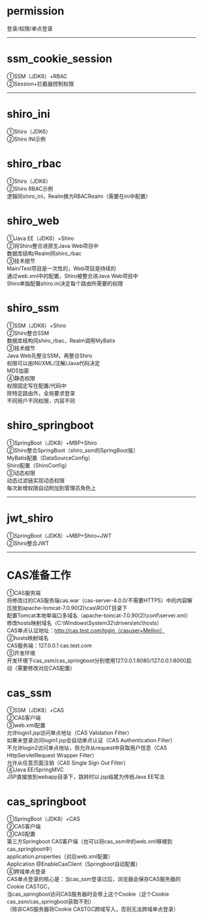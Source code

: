 # permission
登录/权限/单点登录<br>

************************************************************************************************************************

# ssm_cookie_session
①SSM（JDK6）+RBAC<br>
②Session+拦截器控制权限<br>

************************************************************************************************************************

# shiro_ini
①Shiro（JDK6）<br>
②Shiro INI示例<br>

# shiro_rbac
①Shiro（JDK6）<br>
②Shiro RBAC示例<br>
逻辑同shiro_ini，Realm换为RBACRealm（需要在ini中配置）<br>

# shiro_web
①Java EE（JDK6）+Shiro<br>
②将Shiro整合进原生Java Web项目中<br>
数据库结构/Realm同shiro_rbac<br>
③技术细节<br>
Main/Test项目是一次性的，Web项目是持续的<br>
通过web.xml中的配置，Shiro被整合进Java Web项目中<br>
Shiro单独配置shiro.ini决定每个路由所需要的权限<br>

# shiro_ssm
①SSM（JDK6）+Shiro<br>
②Shiro整合SSM<br>
数据库结构同shiro_rbac，Realm调用MyBatis<br>
③技术细节<br>
Java Web先整合SSM，再整合Shiro<br>
权限可以由INI/XML/注解/Java代码决定<br>
MD5加密<br>
④静态权限<br>
权限固定写在配置/代码中<br>
除特定路由外，全局要求登录<br>
不同用户不同权限，内容不同<br>

# shiro_springboot
①SpringBoot（JDK8）+MBP+Shiro<br>
②Shiro整合SpringBoot（shiro_ssm的SpringBoot版）<br>
MyBatis配置（DataSourceConfig）<br>
Shiro配置（ShiroConfig）<br>
③动态权限<br>
动态过滤链实现动态权限<br>
每次新增权限自动附加到管理员角色上<br>

************************************************************************************************************************

# jwt_shiro
①SpringBoot（JDK8）+MBP+Shiro+JWT<br>
②Shiro整合JWT<br>

************************************************************************************************************************

# CAS准备工作
①CAS服务端<br>
将修改过的CAS服务端cas.war（cas-server-4.0.0/不需要HTTPS）中的内容解压放到apache-tomcat-7.0.90(2)\cas\ROOT目录下<br>
配置Tomcat本地单端口多域名（apache-tomcat-7.0.90(2)\conf\server.xml）<br>
修改hosts映射域名（C:\Windows\System32\drivers\etc\hosts）<br>
CAS单点认证地址：http://cas.test.com/login（casuser+Mellon）<br>
②hosts映射域名<br>
CAS服务端：127.0.0.1 cas.test.com<br>
③开发环境<br>
开发环境下cas_ssm/cas_springboot分别使用127.0.0.1:8080/127.0.0.1:8000启动（需要修改对应CAS配置）<br>

# cas_ssm
①SSM（JDK8）+CAS<br>
②CAS客户端<br>
③web.xml配置<br>
允许login1.jsp访问单点地址（CAS Validation Filter）<br>
如果未登录访问login1.jsp会自动单点认证（CAS Authentication Filter）<br>
不允许login2访问单点地址，但允许从request中获取用户信息（CAS HttpServletRequest Wrapper Filter）<br>
允许从任意页面注销（CAS Single Sign Out Filter）<br>
④Java EE/SpringMVC<br>
JSP直接放到webapp目录下，跳转时以.jsp结尾为传统Java EE写法<br>

# cas_springboot
①SpringBoot（JDK8）+CAS<br>
②CAS客户端<br>
③CAS配置<br>
第三方Springboot CAS客户端（也可以将cas_ssm中的web.xml移植到cas_springboot中）<br>
application.properties（对应web.xml配置）<br>
Application @EnableCasClient（Springboot自动配置）<br>
④跨域单点登录<br>
CAS单点登录的核心是：当cas_ssm登录过后，浏览器会保存CAS服务器的Cookie CASTGC，<br>
当cas_springboot访问CAS服务器时会带上这个Cookie（这个Cookie cas_ssm/cas_springboot获取不到）<br>
（除非CAS服务器将Cookie CASTGC跨域写入，否则无法跨域单点登录）<br>